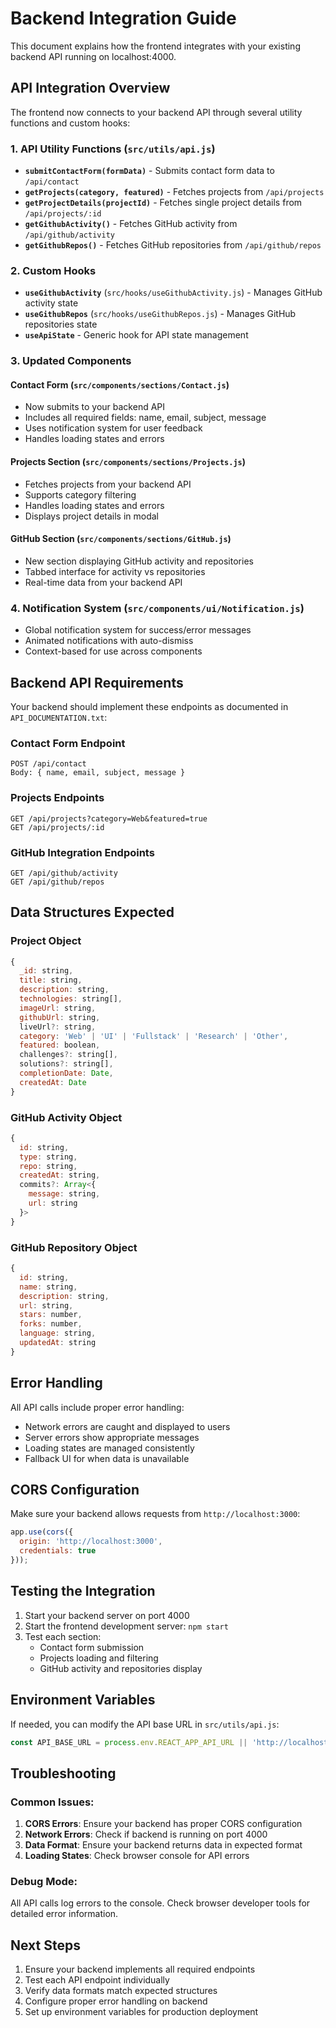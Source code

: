 # Backend Integration Guide

This document explains how the frontend integrates with your existing backend API running on localhost:4000.

## API Integration Overview

The frontend now connects to your backend API through several utility functions and custom hooks:

### 1. API Utility Functions (`src/utils/api.js`)

- **`submitContactForm(formData)`** - Submits contact form data to `/api/contact`
- **`getProjects(category, featured)`** - Fetches projects from `/api/projects`
- **`getProjectDetails(projectId)`** - Fetches single project details from `/api/projects/:id`
- **`getGithubActivity()`** - Fetches GitHub activity from `/api/github/activity`
- **`getGithubRepos()`** - Fetches GitHub repositories from `/api/github/repos`

### 2. Custom Hooks

- **`useGithubActivity`** (`src/hooks/useGithubActivity.js`) - Manages GitHub activity state
- **`useGithubRepos`** (`src/hooks/useGithubRepos.js`) - Manages GitHub repositories state
- **`useApiState`** - Generic hook for API state management

### 3. Updated Components

#### Contact Form (`src/components/sections/Contact.js`)
- Now submits to your backend API
- Includes all required fields: name, email, subject, message
- Uses notification system for user feedback
- Handles loading states and errors

#### Projects Section (`src/components/sections/Projects.js`)
- Fetches projects from your backend API
- Supports category filtering
- Handles loading states and errors
- Displays project details in modal

#### GitHub Section (`src/components/sections/GitHub.js`)
- New section displaying GitHub activity and repositories
- Tabbed interface for activity vs repositories
- Real-time data from your backend API

### 4. Notification System (`src/components/ui/Notification.js`)
- Global notification system for success/error messages
- Animated notifications with auto-dismiss
- Context-based for use across components

## Backend API Requirements

Your backend should implement these endpoints as documented in `API_DOCUMENTATION.txt`:

### Contact Form Endpoint
```
POST /api/contact
Body: { name, email, subject, message }
```

### Projects Endpoints
```
GET /api/projects?category=Web&featured=true
GET /api/projects/:id
```

### GitHub Integration Endpoints
```
GET /api/github/activity
GET /api/github/repos
```

## Data Structures Expected

### Project Object
```javascript
{
  _id: string,
  title: string,
  description: string,
  technologies: string[],
  imageUrl: string,
  githubUrl: string,
  liveUrl?: string,
  category: 'Web' | 'UI' | 'Fullstack' | 'Research' | 'Other',
  featured: boolean,
  challenges?: string[],
  solutions?: string[],
  completionDate: Date,
  createdAt: Date
}
```

### GitHub Activity Object
```javascript
{
  id: string,
  type: string,
  repo: string,
  createdAt: string,
  commits?: Array<{
    message: string,
    url: string
  }>
}
```

### GitHub Repository Object
```javascript
{
  id: string,
  name: string,
  description: string,
  url: string,
  stars: number,
  forks: number,
  language: string,
  updatedAt: string
}
```

## Error Handling

All API calls include proper error handling:
- Network errors are caught and displayed to users
- Server errors show appropriate messages
- Loading states are managed consistently
- Fallback UI for when data is unavailable

## CORS Configuration

Make sure your backend allows requests from `http://localhost:3000`:

```javascript
app.use(cors({
  origin: 'http://localhost:3000',
  credentials: true
}));
```

## Testing the Integration

1. Start your backend server on port 4000
2. Start the frontend development server: `npm start`
3. Test each section:
   - Contact form submission
   - Projects loading and filtering
   - GitHub activity and repositories display

## Environment Variables

If needed, you can modify the API base URL in `src/utils/api.js`:

```javascript
const API_BASE_URL = process.env.REACT_APP_API_URL || 'http://localhost:4000/api';
```

## Troubleshooting

### Common Issues:

1. **CORS Errors**: Ensure your backend has proper CORS configuration
2. **Network Errors**: Check if backend is running on port 4000
3. **Data Format**: Ensure your backend returns data in expected format
4. **Loading States**: Check browser console for API errors

### Debug Mode:

All API calls log errors to the console. Check browser developer tools for detailed error information.

## Next Steps

1. Ensure your backend implements all required endpoints
2. Test each API endpoint individually
3. Verify data formats match expected structures
4. Configure proper error handling on backend
5. Set up environment variables for production deployment 